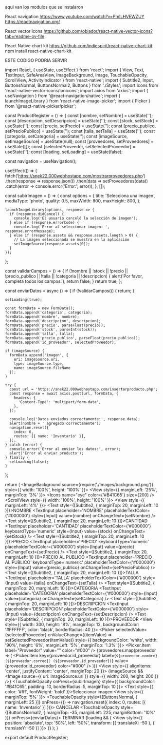 aqui van los modulos que se instalaron

React navigation
https://www.youtube.com/watch?v=PmILHVEWZUY
https://reactnavigation.org/

React vector icons
https://github.com/oblador/react-native-vector-icons?tab=readme-ov-file

React Native chart kit
https://github.com/indiespirit/react-native-chart-kit
npm install react-native-chart-kit


ESTE CODIGO PODRIA SERVIR


import React, { useState, useEffect } from 'react';
import { View, Text, TextInput, SafeAreaView, ImageBackground, Image, TouchableOpacity, ScrollView, ActivityIndicator } from 'react-native';
import { Subtitle2, Input, ButtonsNormal, ButtonsNormal2, Buttons } from './Styles';
import Icons from 'react-native-vector-icons/Ionicons';
import axios from 'axios';
import { useNavigation } from '@react-navigation/native';
import { launchImageLibrary } from 'react-native-image-picker';
import { Picker } from '@react-native-picker/picker';

const ProductRegister = () => {
  const [nombre, setNombre] = useState('');
  const [descripcion, setDescripcion] = useState('');
  const [stock, setStock] = useState('');
  const [precio, setPrecio] = useState('');
  const [precio_publico, setPrecioPublico] = useState('');
  const [talla, setTalla] = useState('');
  const [categoria, setCategoria] = useState('');
  const [imageSource, setImageSource] = useState(null);
  const [proveedores, setProveedores] = useState([]);
  const [selectedProveedor, setSelectedProveedor] = useState('');
  const [loading, setLoading] = useState(false);

  const navigation = useNavigation();

  useEffect(() => {
    fetch('https://snek22.000webhostapp.com/mostrarproveedores.php')
      .then(response => response.json())
      .then(data => setProveedores(data))
      .catch(error => console.error('Error:', error));
  }, []);

  const subirImagen = () => {
    const options = {
      title: 'Selecciona una imagen',
      mediaType: 'photo',
      quality: 0.5,
      maxWidth: 800,
      maxHeight: 800,
    };

    launchImageLibrary(options, response => {
      if (response.didCancel) {
        console.log('El usuario canceló la selección de imagen');
      } else if (response.errorCode) {
        console.log('Error al seleccionar imagen: ', response.errorMessage);
      } else if (response.assets && response.assets.length > 0) {
        // La imagen seleccionada se muestra en la aplicación
        setImageSource(response.assets[0]);
      }
    });
  };

  const validarCampos = () => {
    if (!nombre || !stock || !precio || !precio_publico || !talla || !categoria || !descripcion) {
      alert('Por favor, completa todos los campos.');
      return false;
    }
    return true;
  };

  const enviarDatos = async () => {
    if (!validarCampos()) {
      return;
    }

    setLoading(true);
    
    const formData = new FormData();
    formData.append('categoria', categoria);
    formData.append('nombre', nombre);
    formData.append('descripcion', descripcion);
    formData.append('precio', parseFloat(precio));
    formData.append('stock', parseInt(stock));
    formData.append('talla', talla);
    formData.append('precio_publico', parseFloat(precio_publico));
    formData.append('id_proveedor', selectedProveedor);
    
    if (imageSource) {
      formData.append('imagen', {
        uri: imageSource.uri,
        type: imageSource.type,
        name: imageSource.fileName
      });
    }

    try {
      const url = 'https://snek22.000webhostapp.com/insertarproducto.php';
      const response = await axios.post(url, formData, {
        headers: {
          'Content-Type': 'multipart/form-data',
        },
      });

      console.log('Datos enviados correctamente:', response.data);
      alert(nombre + ' agregado correctamente');
      navigation.reset({
        index: 0,
        routes: [{ name: 'Inventario' }],
      });
    } catch (error) {
      console.error('Error al enviar los datos:', error);
      alert('Error al enviar producto');
    } finally {
      setLoading(false);
    }
  };

  return (
    <SafeAreaView>
      <ImageBackground source={require('./Images/background.png')} style={{ width: '100%', height: '100%' }}>
        <View style={{ marginLeft: '25%', marginTop: '3%' }}>
          <Icons name="eye" color={'#B41C65'} size={200} />
        </View>
        <ScrollView style={{ width: '100%', height: '100%' }}>
          <View style={{ marginLeft: '4%' }}>
            <Text style={[Subtitle2, { marginTop: 20, marginLeft: 10 }]}>NOMBRE</Text>
            <TextInput placeholder='NOMBRE' placeholderTextColor={'#000000'} style={Input} value={nombre} onChangeText={setNombre} />
            <Text style={[Subtitle2, { marginTop: 20, marginLeft: 10 }]}>CANTIDAD</Text>
            <TextInput placeholder='CANTIDAD' placeholderTextColor={'#000000'} keyboardType='numeric' style={Input} value={stock} onChangeText={setStock} />
            <Text style={[Subtitle2, { marginTop: 20, marginLeft: 10 }]}>PRECIO</Text>
            <TextInput placeholder='PRECIO' keyboardType='numeric' placeholderTextColor={'#000000'} style={Input} value={precio} onChangeText={setPrecio} />
            <Text style={[Subtitle2, { marginTop: 20, marginLeft: 10 }]}>PRECIO AL PUBLICO</Text>
            <TextInput placeholder='PRECIO AL PUBLICO' keyboardType='numeric' placeholderTextColor={'#000000'} style={Input} value={precio_publico} onChangeText={setPrecioPublico} />
            <Text style={[Subtitle2, { marginTop: 20, marginLeft: 10 }]}>TALLA</Text>
            <TextInput placeholder='TALLA' placeholderTextColor={'#000000'} style={Input} value={talla} onChangeText={setTalla} />
            <Text style={[Subtitle2, { marginTop: 20, marginLeft: 10 }]}>CATEGORIA</Text>
            <TextInput placeholder='CATEGORIA' placeholderTextColor={'#000000'} style={Input} value={categoria} onChangeText={setCategoria} />
            <Text style={[Subtitle2, { marginTop: 20, marginLeft: 10 }]}>DESCRIPCION</Text>
            <TextInput placeholder='DESCRIPCION' placeholderTextColor={'#000000'} style={Input} value={descripcion} onChangeText={setDescripcion} />
            <Text style={[Subtitle2, { marginTop: 20, marginLeft: 10 }]}>PROVEEDOR</Text>
            <View style={{ width: 300, height: '8%', marginTop: 12, backgroundColor: '#FFFFFF', color: 'black', borderRadius: 40 }}>
              <Picker selectedValue={selectedProveedor} onValueChange={(itemValue) => setSelectedProveedor(itemValue)} style={{ backgroundColor: 'white', width: '90%', height: '6%', marginLeft: '5%', marginTop: '1.3%' }}>
                <Picker.Item label="Proveedor" value="" color="#000" />
                {proveedores.map(proveedor => (
                  <Picker.Item key={proveedor.id_proveedor} label={`${proveedor.nombre} (${proveedor.correo}) (${proveedor.id_proveedor})`} value={proveedor.id_proveedor} color="#000" />
                ))}
              </Picker>
            </View>
            <View style={{ alignItems: 'center', justifyContent: 'center', marginTop: 20 }}>
              {imageSource && <Image source={{ uri: imageSource.uri }} style={{ width: 200, height: 200 }} />}
              <TouchableOpacity onPress={subirImagen} style={{ backgroundColor: '#B41C65', padding: 10, borderRadius: 5, marginTop: 10 }}>
                <Text style={{ color: '#fff', fontWeight: 'bold' }}>Seleccionar imagen</Text>
              </TouchableOpacity>
            </View>
          </View>
          <View style={{ marginTop: '5%' }}>
            <TouchableOpacity style={[ButtonsNormal, { marginLeft: 25 }]} onPress={() => navigation.reset({ index: 0, routes: [{ name: 'Inventario' }] })}>
              <Text style={Buttons}>CANCELAR</Text>
            </TouchableOpacity>
            <TouchableOpacity style={[ButtonsNormal2, { marginTop: -35, marginLeft: 225, marginBottom: '10%' }]} onPress={enviarDatos}>
              <Text style={Buttons}>TERMINAR</Text>
            </TouchableOpacity>
          </View>
          {loading && (
            <View style={{ position: 'absolute', top: '50%', left: '50%', transform: [{ translateX: -50 }, { translateY: -50 }] }}>
              <ActivityIndicator size="large" color="#B41C65" />
            </View>
          )}
        </ScrollView>
      </ImageBackground>
    </SafeAreaView>
  );
}

export default ProductRegister;

